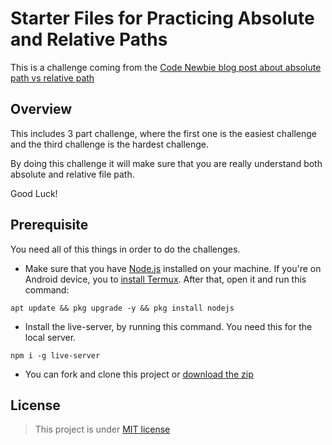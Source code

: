 # Starter Files for Practicing Absolute and Relative Paths
This is a challenge coming from the [Code Newbie blog post about absolute path vs relative path]()

## Overview
This includes 3 part challenge, where the first one is the easiest challenge and the third challenge is the hardest challenge.

By doing this challenge it will make sure that you are really understand both absolute and relative file path.

Good Luck!

## Prerequisite
You need all of this things in order to do the challenges.
- Make sure that you have [Node.js](https://nodejs.org/en/) installed on your machine. If you're on Android device, you to [install Termux](https://f-droid.org/repo/com.termux_117.apk). After that, open it and run this command:
```shell
apt update && pkg upgrade -y && pkg install nodejs
```
- Install the live-server, by running this command. You need this for the local server.
```shell
npm i -g live-server
```
- You can fork and clone this project or [download the zip](https://github.com/vanzasetia/practice-file-path/archive/refs/heads/master.zip)

## License
> This project is under [MIT license](https://github.com/vanzasetia/practice-file-path/blob/master/LICENSE)